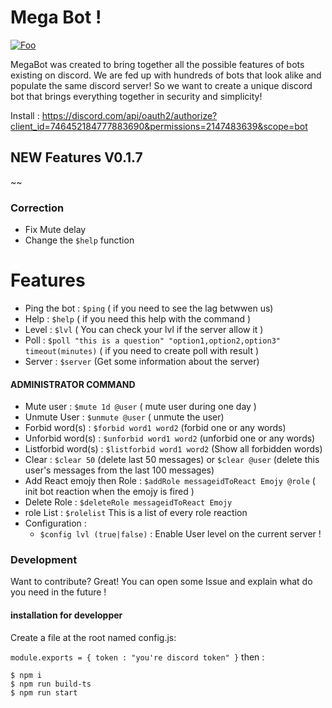 # Mega Bot ! 

[![Foo](https://img.shields.io/badge/Online-True-brightgreen)](https://github.com/MagnusDot/MegaBot/)


MegaBot was created to bring together all the possible features of bots existing on discord. We are fed up with hundreds of bots that look alike and populate the same discord server! So we want to create a unique discord bot that brings everything together in security and simplicity!

Install : https://discord.com/api/oauth2/authorize?client_id=746452184777883690&permissions=2147483639&scope=bot

## NEW Features V0.1.7
~~
### Correction 
- Fix Mute delay
- Change the ```$help``` function

# Features 

  - Ping the bot : ```$ping``` ( if you need to see the lag betwwen us)
  - Help : ```$help``` ( if you need this help with the command )
  - Level : ```$lvl``` ( You can check your lvl if the server allow it )
  - Poll : ```$poll "this is a question" "option1,option2,option3" timeout(minutes)``` ( if you need to create poll with result )
  - Server : ```$server``` (Get some information about the server)

  #### ADMINISTRATOR COMMAND
  - Mute user : ```$mute 1d @user``` ( mute user during one day )
  - Unmute User : ```$unmute @user``` ( unmute the user)
  - Forbid word(s) : ```$forbid word1 word2``` (forbid one or any words)
  - Unforbid word(s) : ```$unforbid word1 word2``` (unforbid one or any words)
  - Listforbid word(s) : ```$listforbid word1 word2``` (Show all forbidden words)
  - Clear : ```$clear 50``` (delete last 50 messages) or ```$clear @user``` (delete this user's messages from the last 100 messages)
  - Add React emojy then Role : ```$addRole messageidToReact Emojy @role``` ( init bot reaction when the emojy is fired )
  - Delete Role : ```$deleteRole messageidToReact Emojy```
  - role List : ```$rolelist``` This is a list of every role reaction
  - Configuration : 
      - ```$config lvl (true|false)``` : Enable User level on the current server ! 



### Development

Want to contribute? Great! 
You can open some Issue and explain what do you need in the future ! 

#### installation for developper

Create a file at the root named config.js:

`module.exports = { token : "you're discord token"
}`
then : 

```
$ npm i
$ npm run build-ts
$ npm run start
```
